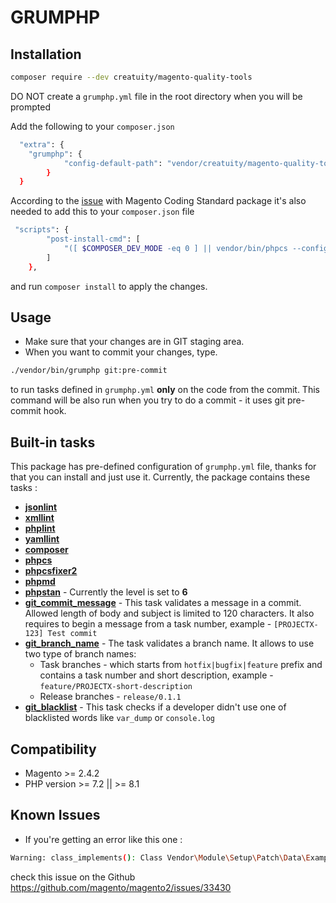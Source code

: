 # GRUMPHP
## Installation
```bash
composer require --dev creatuity/magento-quality-tools
 ```

DO NOT create a `grumphp.yml` file in the root directory when you will be prompted

Add the following to your `composer.json`

```bash
  "extra": {
    "grumphp": {
            "config-default-path": "vendor/creatuity/magento-quality-tools/src/grumphp.yml"
        }
  }
```

According to the [issue]((https://github.com/magento/magento-coding-standard/issues/390)) with Magento Coding Standard package it's also needed to add this to your `composer.json` file
```bash
 "scripts": {
        "post-install-cmd": [
            "([ $COMPOSER_DEV_MODE -eq 0 ] || vendor/bin/phpcs --config-set installed_paths ../../magento/magento-coding-standard/,../../phpcompatibility/php-compatibility)"
        ]
    },
```

and run  `composer install` to apply the changes.

## Usage
- Make sure that your changes are in GIT staging area.
- When you want to commit your changes, type.
```bash
./vendor/bin/grumphp git:pre-commit
```
to run tasks defined in `grumphp.yml` **only** on the code from the commit.
This command will be also run when you try to do a commit - it uses git pre-commit hook.

## Built-in tasks
This package has pre-defined configuration of `grumphp.yml` file, thanks for that you can install 
and just use it. Currently, the package contains these tasks : 
- [**jsonlint**](https://github.com/phpro/grumphp/blob/master/doc/tasks/jsonlint.md)
- [**xmllint**](https://github.com/phpro/grumphp/blob/master/doc/tasks/xmllint.md)
- [**phplint**](https://github.com/phpro/grumphp/blob/master/doc/tasks/phplint.md)
- [**yamllint**](https://github.com/phpro/grumphp/blob/master/doc/tasks/yamllint.md)
- [**composer**](https://github.com/phpro/grumphp/blob/master/doc/tasks/composer.md)
- [**phpcs**](https://github.com/phpro/grumphp/blob/master/doc/tasks/phpcs.md)
- [**phpcsfixer2**](https://github.com/phpro/grumphp/blob/master/doc/tasks/phpcsfixer.md)
- [**phpmd**](https://github.com/phpro/grumphp/blob/master/doc/tasks/phpmd.md)
- [**phpstan**](https://github.com/phpro/grumphp/blob/master/doc/tasks/phpstan.md) - Currently the level is set to **6**
- [**git_commit_message**](https://github.com/phpro/grumphp/blob/master/doc/tasks/git_commit_message.md) - This task validates a message in a commit. Allowed length of body and subject 
is limited to 120 characters. It also requires to begin a message from a task number, example -  `[PROJECTX-123] Test commit`
- [**git_branch_name**](https://github.com/phpro/grumphp/blob/master/doc/tasks/git_branch_name.md) - The task validates a branch name. It allows to use two type of branch names:
  * Task branches - which starts from `hotfix|bugfix|feature` prefix and contains a task number and short description, example - 
  `feature/PROJECTX-short-description`
  * Release branches - `release/0.1.1`
- [**git_blacklist**](https://github.com/phpro/grumphp/blob/master/doc/tasks/git_blacklist.md) - This task checks if a developer didn't use one of blacklisted words like `var_dump` or `console.log`

## Compatibility
- Magento >= 2.4.2
- PHP version >= 7.2 || >= 8.1

## Known Issues
- If you're getting an error like this one :
```bash
Warning: class_implements(): Class Vendor\Module\Setup\Patch\Data\ExamplePatch does not exist and could not be loaded in /dev/tests/static/framework/Magento/CodeMessDetector/Rule/Design/AllPurposeAction.php on line 35
```
check this issue on the Github https://github.com/magento/magento2/issues/33430
